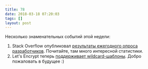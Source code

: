 ```yaml
---
title: 78
date: 2018-03-18 07:20:03
tags: []
layout: post
---
```


Несколько знаменательных событий этой недели:

1. Stack Overflow опубликовал [результаты ежегодного опроса разработчиков](https://insights.stackoverflow.com/survey/2018/). Почитайте, там много интересной статистики.
2. Let's Encrypt теперь [поддерживает wildcard-шаблоны](https://community.letsencrypt.org/t/acme-v2-and-wildcard-certificate-support-is-live/55579). Добро пожаловать в будущее :)
